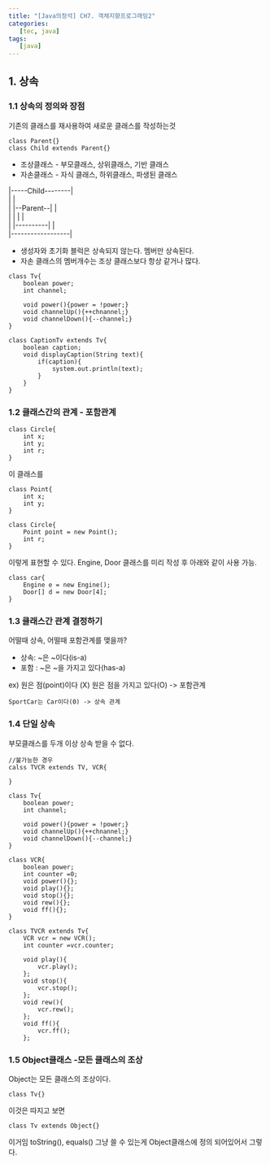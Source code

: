 ```yaml
---
title: "[Java의정석] CH7. 객체지향프로그래밍2"
categories:
   [tec, java]
tags:
   [java]
---
```


## 1. 상속
### 1.1 상속의 정의와 장점
기존의 클래스를 재사용하여 새로운 클래스를 작성하는것
``` 
class Parent{}
class Child extends Parent{}
```
- 조상클래스 -  부모클래스, 상위클래스, 기반 클래스
- 자손클래스 - 자식 클래스, 하위클래스, 파생된 클래스  

|-----Child--------|  
|                  |  
|   |--Parent--|   |  
|   |          |   |  
|   |----------|   |  
|------------------|   

- 생성자와 초기화 블럭은 상속되지 않는다. 멤버만 상속된다.
- 자손 클래스의 멤버개수는 조상 클래스보다 항상 같거나 많다.  
``` 
class Tv{
    boolean power;
    int channel;
    
    void power(){power = !power;}
    void channelUp(){++chnannel;}
    void channelDown(){--channel;}
}

class CaptionTv extends Tv{
    boolean caption;
    void displayCaption(String text){
        if(caption){
            system.out.println(text);
        }
    }
}
```

### 1.2 클래스간의 관계 - 포함관계
```
class Circle{
    int x;
    int y;
    int r;
}
```
이 클래스를
``` 
class Point{
    int x; 
    int y;
}

class Circle{
    Point point = new Point();
    int r;
}
```
이렇게 표현할 수 있다.
Engine, Door 클래스를 미리 작성 후 아래와 같이 사용 가능.
``` 
class car{
    Engine e = new Engine();
    Door[] d = new Door[4];
}
```
### 1.3 클래스간 관계 결정하기
어떨때 상속, 어떨때 포함관계를 맺을까?  
- 상속: ~은 ~이다(is-a)
- 포함 : ~은 ~을 가지고 있다(has-a)  

ex) 원은 점(point)이다 (X)
    원은 점을 가지고 있다(O)  -> 포함관계
    
    SportCar는 Car이다(0) -> 상속 관계

### 1.4 단일 상속
부모클래스를 두개 이상 상속 받을 수 없다.
``` 
//불가능한 경우
calss TVCR extends TV, VCR{

}
```
``` 
class Tv{
    boolean power;
    int channel;
    
    void power(){power = !power;}
    void channelUp(){++chnannel;}
    void channelDown(){--channel;}
}

class VCR{
    boolean power;
    int counter =0;
    void power(){};
    void play(){};
    void stop(){};
    void rew(){};
    void ff(){};
}

class TVCR extends Tv{
    VCR vcr = new VCR();
    int counter =vcr.counter;
    
    void play(){
        vcr.play();
    };
    void stop(){
        vcr.stop();
    };
    void rew(){
        vcr.rew();
    };
    void ff(){
        vcr.ff();
    };
```

### 1.5 Object클래스 -모든 클래스의 조상
Object는 모든 클래스의 조상이다.
``` 
class Tv{}
```
이것은 따지고 보면
```
class Tv extends Object{}
```
이거임
toString(), equals() 그냥 쓸 수 있는게 Object클래스에 정의 되어있어서 그렇다.
